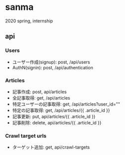 # sanma
2020 spring, internship

## api
### Users
* ユーザー作成(signup): post, /api/users
* AuthN(signin): post, /api/authentication

### Articles
* 記事作成: post, api/articles
* 全記事取得: get, /api/articles
* 特定ユーザーの記事取得: get, /api/articles?user_id=""
* 特定の記事取得: get, /api/articles/{{ .article_id }}
* 記事更新: put, api/articles/{{ .article_id }}
* 記事削除: delete, api/articles/{{ .article_id }}

### Crawl target urls
* ターゲット追加: get, api/crawl-targets
